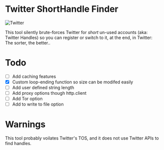 Twitter ShortHandle Finder
==========================

![Twitter](https://sslimgs.xkcd.com/comics/twitter.png)

This tool silently brute-forces Twitter for *short* un-used accounts (aka:
Twitter Handles) so you can register or switch to it, at the end, in Twitter:
The sorter, the better..

Todo
====
 - [ ] Add caching features
 - [x] Custom loop-ending function so size can be modifed easily
 - [ ] Add user defined string length
 - [ ] Add proxy options though http.client
  - [ ] Add Tor option
 - [ ] Add to write to file option

Warnings
========
This tool probably voilates Twitter's TOS, and it does not use Twitter APIs to find handles.
